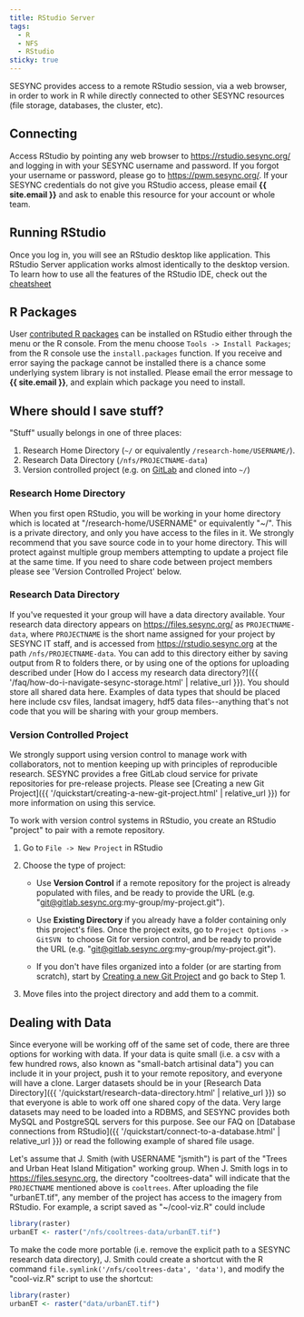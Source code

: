 ```yaml
---
title: RStudio Server
tags:
  - R
  - NFS
  - RStudio
sticky: true
---
```


SESYNC provides access to a remote RStudio session, via a web browser, in order to work in R while
directly connected to other SESYNC resources (file storage, databases, the cluster, etc).

## Connecting

Access RStudio by pointing any web browser to <https://rstudio.sesync.org/> and
logging in with your SESYNC username and password. If you forgot your username or password, please
go to <https://pwm.sesync.org/>. If your SESYNC credentials do not give you RStudio access,
please email **{{ site.email }}** and ask to enable this resource for your account or whole team.

## Running RStudio

Once you log in, you will see an RStudio desktop like application. This RStudio Server application
works almost identically to the desktop version. To learn how to use all the
features of the RStudio IDE, check out the [cheatsheet](https://github.com/rstudio/cheatsheets/raw/master/rstudio-ide.pdf)

## R Packages

User [contributed R packages](https://cran.r-project.org/web/packages/) can be
installed on RStudio either through the menu or the R console. From the menu
choose `Tools -> Install Packages`; from the R console use the `install.packages`
function. If you receive and error saying the package cannot be installed there
is a chance some underlying system library is not installed. Please email the error
message to **{{ site.email }}**, and explain which package you need to install.

## Where should I save stuff?  

"Stuff" usually belongs in one of three places:

1. Research Home Directory (`~/` or equivalently `/research-home/USERNAME/`).
1. Research Data Directory (`/nfs/PROJECTNAME-data`)
1. Version controlled project (e.g. on [GitLab](https://gitlab.sesync.org) and cloned into `~/`)

### Research Home Directory

When you first open RStudio, you will be working in your home directory which
is located at "/research-home/USERNAME" or equivalently "~/". This is a private
directory, and only you have access to the files in it. We strongly recommend
that you save source code in to your home directory. This will protect against
multiple group members attempting to update a project file at the same time. If
you need to share code between project members please see 'Version Controlled
Project' below.

### Research Data Directory

If you've requested it your group will have a data directory available. Your
research data directory appears on https://files.sesync.org/ as
`PROJECTNAME-data`, where `PROJECTNAME` is the short name assigned for your
project by SESYNC IT staff, and is accessed from https://rstudio.sesync.org at
the path `/nfs/PROJECTNAME-data`. You can add to this directory either by saving
output from R to folders there, or by using one of the options for uploading
described under [How do I access my research data directory?]({{
'/faq/how-do-i-navigate-sesync-storage.html' | relative_url }}). You should
store all shared data here. Examples of data types that should be placed here
include csv files, landsat imagery, hdf5 data files--anything that's not code
that you will be sharing with your group members.

### Version Controlled Project

We strongly support using version control to manage work with collaborators, not to mention keeping up with principles of reproducible research. SESYNC provides a free GitLab cloud service for private repositories for pre-release projects. Please see [Creating a new Git Project]({{ '/quickstart/creating-a-new-git-project.html' | relative_url }}) for more information on using this service.

To work with version control systems in RStudio, you create an RStudio "project" to pair with a remote repository.

1. Go to `File -> New Project` in RStudio

2. Choose the type of project:

    - Use **Version Control** if a remote repository for the project is already
    populated with files, and be ready to provide the URL (e.g. "git@gitlab.sesync.org:my-group/my-project.git").

    - Use **Existing Directory** if you already have a folder containing only this
    project's files. Once the project exits, go to `Project Options -> GitSVN ` to choose Git
    for version control, and be ready to provide the URL (e.g. "git@gitlab.sesync.org:my-group/my-project.git").
    
    - If you don't have files organized into a folder (or are starting from scratch), start by
    [Creating a new Git Project](/quickstart/creating-a-new-git-project.html) and go back to Step 1.

3. Move files into the project directory and add them to a commit.

## Dealing with Data

Since everyone will be working off of the same set of code, there are three
options for working with data. If your data is quite small (i.e. a csv with a
few hundred rows, also known as "small-batch artisinal data") you can include it
in your project, push it to your remote repository, and everyone will have a
clone. Larger datasets should be in your [Research Data Directory]({{
'/quickstart/research-data-directory.html' | relative_url }}) so that everyone
is able to work off one shared copy of the data. Very large datasets may need to
be loaded into a RDBMS, and SESYNC provides both MySQL and PostgreSQL servers
for this purpose. See our FAQ on [Database connections from RStudio]({{ 
'/quickstart/connect-to-a-database.html' | relative_url }}) or read the
following example of shared file usage.

Let's assume that J. Smith (with USERNAME "jsmith") is part of the "Trees and
Urban Heat Island Mitigation" working group. When J. Smith logs in to
<https://files.sesync.org>, the directory "cooltrees-data" will indicate that
the `PROJECTNAME` mentioned above is `cooltrees`. After uploading the file
"urbanET.tif", any member of the project has access to the imagery from RStudio.
For example, a script saved as "~/cool-viz.R" could include

```r
library(raster)
urbanET <- raster("/nfs/cooltrees-data/urbanET.tif")
```

To make the code more portable (i.e. remove the explicit path to a SESYNC
research data directory), J. Smith could create a shortcut with the R command
`file.symlink('/nfs/cooltrees-data', 'data')`, and modify the "cool-viz.R"
script to use the shortcut:

```r
library(raster)
urbanET <- raster("data/urbanET.tif")
```
